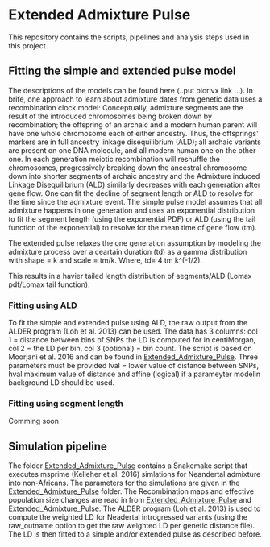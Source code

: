 # Extended Admixture Pulse

This repository contains the scripts, pipelines and analysis steps used in this project. 

## Fitting the simple and extended pulse model
The descriptions of the models can be found here (..put biorivx link ...). In brife, one approach to learn about admixture dates from genetic data uses a recombination clock model: Conceptually, admixture segments are the result of the introduced chromosomes being broken down by recombination; the offspring of an archaic and a modern human parent will have one whole chromosome each of either ancestry. Thus, the offsprings' markers are in full ancestry linkage disequilibrium (ALD); all archaic variants are present on one DNA molecule, and all modern human one on the other one. In each generation meiotic recombination will reshuffle the chromosomes, progressively breaking down the ancestral chromosome down into shorter segments of archaic ancestry and the Admixture induced Linkage Disequilibrium (ALD) similarly decreases with each generation after gene flow. One can fit the decline of segment length or ALD to resolve for the time since the admixture event. The simple pulse model assumes that all admixture happens in one generation and uses an exponential distribution to fit the segment length (using the exponential PDF) or ALD (using the tail function of the exponential) to resolve for the mean time of gene flow (tm). 

The extended pulse relaxes the one generation assumption by modeling the admixture process over a ceartain duration (td) as a gamma distribution with shape = k and scale = tm/k.
Where, td= 4 tm k^(-1/2). 

This results in a havier tailed length distribution of segments/ALD (Lomax pdf/Lomax tail function). 

### Fitting using ALD

To fit the simple and extended pulse using ALD, the raw output from the ALDER program (Loh et al. 2013) can be used. The data has 3 columns: col 1 = distance between bins of SNPs the LD is computed for in centiMorgan, col 2 = the LD per bin, col 3 (optional) = bin count.
The script is based on Moorjani et al. 2016 and can be found in [Extended_Admixture_Pulse](Extended_Admixture_Pulse_inferrence/). Three parameters must be provided lval = lower value of distance between SNPs, hval maximum value of distance and 
affine (logical) if a parameyter modelin background LD should be used.

### Fitting using segment length

Comming soon

## Simulation pipeline
The folder [Extended_Admixture_Pulse](Simulations) contains 
a Snakemake script that executes msprime (Kelleher et al. 2016) simlations for Neandertal admixture into non-Africans. The parameters for the simulations are given
in the [Extended_Admixture_Pulse](Simulations\config) folder. The Recombination maps and effective population size changes are read in from [Extended_Admixture_Pulse](Simulations\Recombination_Maps) and 
[Extended_Admixture_Pulse](Simulations\Inferred_Pop_History). The ALDER program (Loh et al. 2013) is used to compute the weighted LD for Neadertal introgressed variants (using the raw_outname option to get the raw weighted LD per genetic distance file). The LD is then
fitted to a simple and/or extended pulse as described before.
